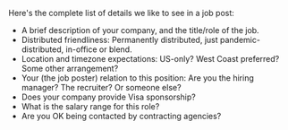Here's the complete list of details we like to see in a job post: 

* A brief description of your company, and the title/role of the job.
* Distributed friendliness: Permanently distributed, just pandemic-distributed, in-office or blend.
* Location and timezone expectations: US-only? West Coast preferred? Some other arrangement?
* Your (the job poster) relation to this position: Are you the hiring manager? The recruiter? Or someone else?
* Does your company provide Visa sponsorship?
* What is the salary range for this role?
* Are you OK being contacted by contracting agencies? 
